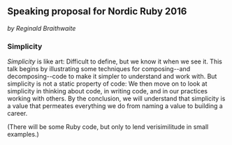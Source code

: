 ## Speaking proposal for Nordic Ruby 2016

*by Reginald Braithwaite*

### Simplicity

*Simplicity* is like art: Difficult to define, but we know it when we see it. This talk begins by illustrating some techniques for composing--and decomposing--code to make it simpler to understand and work with. But simplicity is not a static property of code: We then move on to look at simplicity in thinking about code, in writing code, and in our practices working with others. By the conclusion, we will understand that simplicity is a value that permeates everything we do from naming a value to building a career.

(There will be some Ruby code, but only to lend verisimilitude in small examples.)
